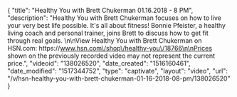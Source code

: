 {
    "title": "Healthy You with Brett Chukerman 01.16.2018 - 8 PM",
    "description": "Healthy You with Brett Chukerman focuses on how to live your very best life possible. It's all about fitness! Bonnie Pfeister, a healthy living coach and personal trainer, joins Brett to discuss how to get fit through real goals.  \n\nView Healthy You with Brett Chukerman on HSN.com:  https:\/\/www.hsn.com\/shop\/healthy-you\/18766\n\nPrices shown on the previously recorded video may not represent the current price.",
    "videoid": "138026520",
    "date_created": "1516160461",
    "date_modified": "1517344752",
    "type": "captivate",
    "layout": "video",
    "url": "\/v\/hsn-healthy-you-with-brett-chukerman-01-16-2018-08-pm\/138026520"
}